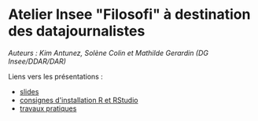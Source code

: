 # Atelier Insee "Filosofi" à destination des datajournalistes

_Auteurs : Kim Antunez, Solène Colin et Mathilde Gerardin (DG Insee/DDAR/DAR)_

Liens vers les présentations :

- [slides](https://inseefrlab.github.io/formation-filosofi-spatial/presentation)
- [consignes d'installation R et RStudio](https://inseefrlab.github.io/formation-filosofi-spatial/travaux-pratiques/installations.pdf)
- [travaux pratiques](https://inseefrlab.github.io/formation-filosofi-spatial/travaux-pratiques)
